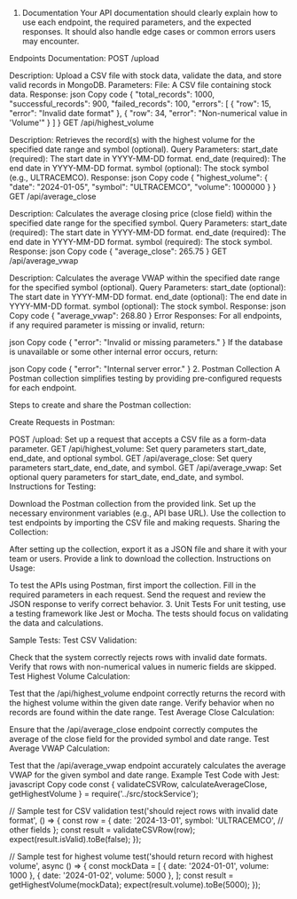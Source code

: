 1. Documentation
Your API documentation should clearly explain how to use each endpoint, the required parameters, and the expected responses. It should also handle edge cases or common errors users may encounter.

Endpoints Documentation:
POST /upload

Description: Upload a CSV file with stock data, validate the data, and store valid records in MongoDB.
Parameters:
File: A CSV file containing stock data.
Response:
json
Copy code
{
  "total_records": 1000,
  "successful_records": 900,
  "failed_records": 100,
  "errors": [
    {
      "row": 15,
      "error": "Invalid date format"
    },
    {
      "row": 34,
      "error": "Non-numerical value in 'Volume'"
    }
  ]
}
GET /api/highest_volume

Description: Retrieves the record(s) with the highest volume for the specified date range and symbol (optional).
Query Parameters:
start_date (required): The start date in YYYY-MM-DD format.
end_date (required): The end date in YYYY-MM-DD format.
symbol (optional): The stock symbol (e.g., ULTRACEMCO).
Response:
json
Copy code
{
  "highest_volume": {
    "date": "2024-01-05",
    "symbol": "ULTRACEMCO",
    "volume": 1000000
  }
}
GET /api/average_close

Description: Calculates the average closing price (close field) within the specified date range for the specified symbol.
Query Parameters:
start_date (required): The start date in YYYY-MM-DD format.
end_date (required): The end date in YYYY-MM-DD format.
symbol (required): The stock symbol.
Response:
json
Copy code
{
  "average_close": 265.75
}
GET /api/average_vwap

Description: Calculates the average VWAP within the specified date range for the specified symbol (optional).
Query Parameters:
start_date (optional): The start date in YYYY-MM-DD format.
end_date (optional): The end date in YYYY-MM-DD format.
symbol (optional): The stock symbol.
Response:
json
Copy code
{
  "average_vwap": 268.80
}
Error Responses:
For all endpoints, if any required parameter is missing or invalid, return:

json
Copy code
{
  "error": "Invalid or missing parameters."
}
If the database is unavailable or some other internal error occurs, return:

json
Copy code
{
  "error": "Internal server error."
}
2. Postman Collection
A Postman collection simplifies testing by providing pre-configured requests for each endpoint.

Steps to create and share the Postman collection:

Create Requests in Postman:

POST /upload: Set up a request that accepts a CSV file as a form-data parameter.
GET /api/highest_volume: Set query parameters start_date, end_date, and optional symbol.
GET /api/average_close: Set query parameters start_date, end_date, and symbol.
GET /api/average_vwap: Set optional query parameters for start_date, end_date, and symbol.
Instructions for Testing:

Download the Postman collection from the provided link.
Set up the necessary environment variables (e.g., API base URL).
Use the collection to test endpoints by importing the CSV file and making requests.
Sharing the Collection:

After setting up the collection, export it as a JSON file and share it with your team or users.
Provide a link to download the collection.
Instructions on Usage:

To test the APIs using Postman, first import the collection.
Fill in the required parameters in each request.
Send the request and review the JSON response to verify correct behavior.
3. Unit Tests
For unit testing, use a testing framework like Jest or Mocha. The tests should focus on validating the data and calculations.

Sample Tests:
Test CSV Validation:

Check that the system correctly rejects rows with invalid date formats.
Verify that rows with non-numerical values in numeric fields are skipped.
Test Highest Volume Calculation:

Test that the /api/highest_volume endpoint correctly returns the record with the highest volume within the given date range.
Verify behavior when no records are found within the date range.
Test Average Close Calculation:

Ensure that the /api/average_close endpoint correctly computes the average of the close field for the provided symbol and date range.
Test Average VWAP Calculation:

Test that the /api/average_vwap endpoint accurately calculates the average VWAP for the given symbol and date range.
Example Test Code with Jest:
javascript
Copy code
const { validateCSVRow, calculateAverageClose, getHighestVolume } = require('../src/stockService');

// Sample test for CSV validation
test('should reject rows with invalid date format', () => {
  const row = {
    date: '2024-13-01',
    symbol: 'ULTRACEMCO',
    // other fields
  };
  const result = validateCSVRow(row);
  expect(result.isValid).toBe(false);
});

// Sample test for highest volume
test('should return record with highest volume', async () => {
  const mockData = [
    { date: '2024-01-01', volume: 1000 },
    { date: '2024-01-02', volume: 5000 },
  ];
  const result = getHighestVolume(mockData);
  expect(result.volume).toBe(5000);
});
